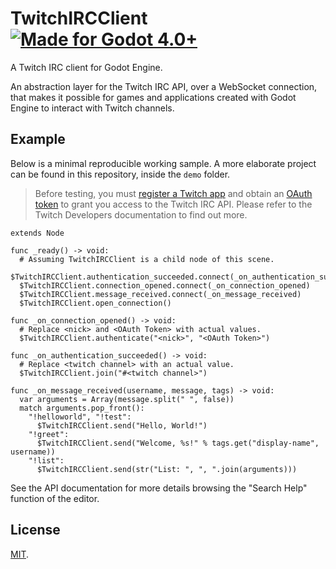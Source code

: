 # TwitchIRCClient [![Made for Godot 4.0+][badge]][godot]

A Twitch IRC client for Godot Engine.

An abstraction layer for the Twitch IRC API, over a WebSocket connection, that
makes it possible for games and applications created with Godot Engine to
interact with Twitch channels.


## Example

Below is a minimal reproducible working sample. A more elaborate project can be
found in this repository, inside the `demo` folder.

> Before testing, you must [register a Twitch app][1] and obtain an [OAuth
> token][2] to grant you access to the Twitch IRC API. Please refer to the
> Twitch Developers documentation to find out more.
>
> [1]: https://dev.twitch.tv/docs/authentication/register-app/
> [2]: https://dev.twitch.tv/docs/irc/authenticate-bot/

```gdscript
extends Node

func _ready() -> void:
  # Assuming TwitchIRCClient is a child node of this scene.
  $TwitchIRCClient.authentication_succeeded.connect(_on_authentication_succeeded)
  $TwitchIRCClient.connection_opened.connect(_on_connection_opened)
  $TwitchIRCClient.message_received.connect(_on_message_received)
  $TwitchIRCClient.open_connection()

func _on_connection_opened() -> void:
  # Replace <nick> and <OAuth Token> with actual values.
  $TwitchIRCClient.authenticate("<nick>", "<OAuth Token>")

func _on_authentication_succeeded() -> void:
  # Replace <twitch channel> with an actual value.
  $TwitchIRCClient.join("#<twitch channel>")

func _on_message_received(username, message, tags) -> void:
  var arguments = Array(message.split(" ", false))
  match arguments.pop_front():
    "!helloworld", "!test":
      $TwitchIRCClient.send("Hello, World!")
    "!greet":
      $TwitchIRCClient.send("Welcome, %s!" % tags.get("display-name", username))
    "!list":
      $TwitchIRCClient.send(str("List: ", ", ".join(arguments)))
```

See the API documentation for more details browsing the "Search Help" function
of the editor.


## License

[MIT](LICENSE.md).

[godot]: https://godotengine.org/
[badge]: https://flat.badgen.net/badge/made%20for/Godot%204.0%2b/478cbf

